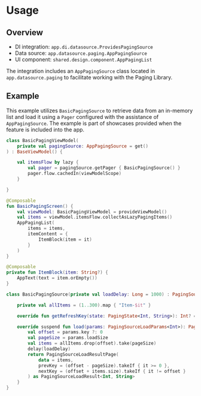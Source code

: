 # Usage

## Overview

- DI integration: `app.di.datasource.ProvidesPagingSource`
- Data source: `app.datasource.paging.AppPagingSource`
- UI component: `shared.design.component.AppPagingList`

The integration includes an `AppPagingSource` class located in `app.datasource.paging` to facilitate working with the Paging Library.

## Example

This example utilizes `BasicPagingSource` to retrieve data from an in-memory list and load it using a `Pager` configured with the assistance of `AppPagingSource`.
The example is part of showcases provided when the feature is included into the app.

```kotlin
class BasicPagingViewModel(
    private val pagingSource: AppPagingSource = get()
) : BaseViewModel() {

    val itemsFlow by lazy {
        val pager = pagingSource.getPager { BasicPagingSource() }
        pager.flow.cachedIn(viewModelScope)
    }

}

@Composable
fun BasicPagingScreen() {
    val viewModel: BasicPagingViewModel = provideViewModel()
    val items = viewModel.itemsFlow.collectAsLazyPagingItems()
    AppPagingList(
        items = items,
        itemContent = {
            ItemBlock(item = it)
        }
    )
}

@Composable
private fun ItemBlock(item: String?) {
    AppText(text = item.orEmpty())
}

class BasicPagingSource(private val loadDelay: Long = 1000) : PagingSource<Int, String>() {

    private val allItems = (1..300).map { "Item-$it" }

    override fun getRefreshKey(state: PagingState<Int, String>): Int? = null

    override suspend fun load(params: PagingSourceLoadParams<Int>): PagingSourceLoadResult<Int, String> {
        val offset = params.key ?: 0
        val pageSize = params.loadSize
        val items = allItems.drop(offset).take(pageSize)
        delay(loadDelay)
        return PagingSourceLoadResultPage(
            data = items,
            prevKey = (offset - pageSize).takeIf { it >= 0 },
            nextKey = (offset + items.size).takeIf { it != offset }
        ) as PagingSourceLoadResult<Int, String>
    }
}
```
